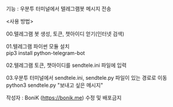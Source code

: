 <SendTele>
   
기능 : 우분투 터미널에서 텔레그램봇 메시지 전송

<사용 방법>
   
00.텔레그램 봇 생성, 토큰, 챗아이디 얻기(인터넷 검색)
   
01.텔레그램 파이썬 모듈 설치  
   pip3 install python-telegram-bot
   
02.텔레그램 토큰, 챗아이디를 sendtele.ini 파일에 입력
  
03.우분투 터미널에서 sendtele.ini, sendtele.py 파일이 있는 경로로 이동  
   python3 sendtele.py "보내고 싶은 메시지"

작성자 : BoniK (https://bonik.me)
수정 및 배포금지
